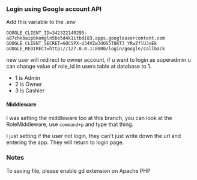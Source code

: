 ### Login using Google account API
Add this variable to the .env
```
GOOGLE_CLIENT_ID=342322140295-a87chkbaipbkomgln5be5d4k1itbdi83.apps.googleusercontent.com
GOOGLE_CLIENT_SECRET=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
GOOGLE_REDIRECT=http://127.0.0.1:8000/login/google/callback
```

new user will redirect to owner account, if u want to login as superadmin u can change value of role_id in users table at database to 1.

- 1 is Admin
- 2 is Owner
- 3 is Cashier

#### Middleware
I was setting the middleware too at this branch, you can look at the RoleMiddleware, use `command+p` and type that thing.

I just setting if the user not login, they can't just write down the url and entering the app. They will return to login page.

### Notes
To saving file, please enable gd extension on Apache PHP